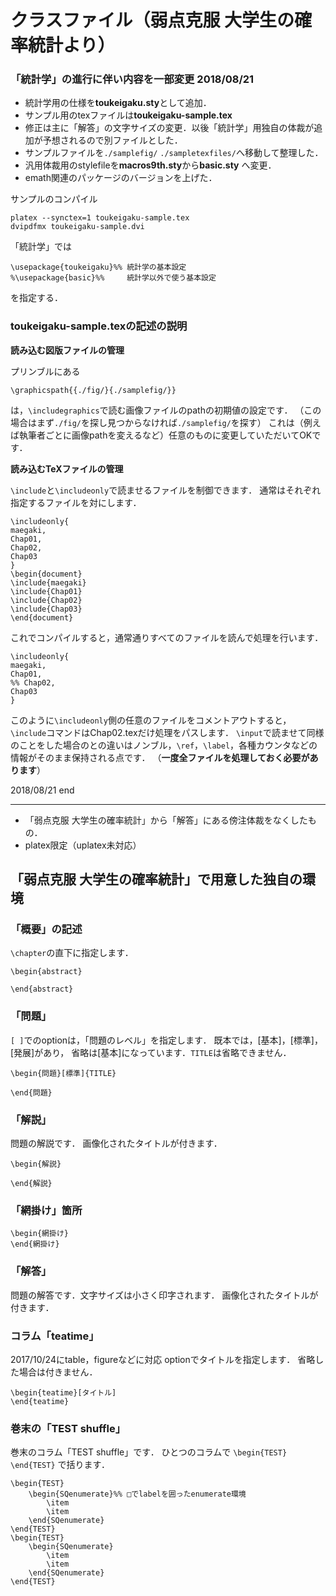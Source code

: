 # クラスファイル（弱点克服 大学生の確率統計より）
### 「統計学」の進行に伴い内容を一部変更 2018/08/21

* 統計学用の仕様を**toukeigaku.sty**として追加．
 * サンプル用のtexファイルは**toukeigaku-sample.tex**
 * 修正は主に「解答」の文字サイズの変更．以後「統計学」用独自の体裁が追加が予想されるので別ファイルとした．
* サンプルファイルを`./samplefig/` `./sampletexfiles/`へ移動して整理した．
* 汎用体裁用のstylefileを**macros9th.sty**から**basic.sty** へ変更．
* emath関連のパッケージのバージョンを上げた．

サンプルのコンパイル
```
platex --synctex=1 toukeigaku-sample.tex
dvipdfmx toukeigaku-sample.dvi
```

「統計学」では
```
\usepackage{toukeigaku}%% 統計学の基本設定
%\usepackage{basic}%%     統計学以外で使う基本設定
```
を指定する．

### toukeigaku-sample.texの記述の説明
**読み込む図版ファイルの管理**

プリンブルにある
```
\graphicspath{{./fig/}{./samplefig/}}
```
は，`\includegraphics`で読む画像ファイルのpathの初期値の設定です．
（この場合はまず`./fig/`を探し見つからなければ`./samplefig/`を探す）
これは（例えば執筆者ごとに画像pathを変えるなど）任意のものに変更していただいてOKです．

**読み込むTeXファイルの管理**

`\include`と`\includeonly`で読ませるファイルを制御できます．
通常はそれぞれ指定するファイルを対にします．
```
\includeonly{
maegaki,
Chap01,
Chap02,
Chap03
}
\begin{document}
\include{maegaki}
\include{Chap01}
\include{Chap02}
\include{Chap03}
\end{document}
```
これでコンパイルすると，通常通りすべてのファイルを読んで処理を行います．
```
\includeonly{
maegaki,
Chap01,
%% Chap02,
Chap03
}
```
このように`\includeonly`側の任意のファイルをコメントアウトすると，
`\include`コマンドはChap02.texだけ処理をパスします．
`\input`で読ませて同様のことをした場合のとの違いはノンブル，`\ref`，`\label`，各種カウンタなどの情報がそのまま保持される点です．
（**一度全ファイルを処理しておく必要があります**）

2018/08/21 end

------

 * 「弱点克服 大学生の確率統計」から「解答」にある傍注体裁をなくしたもの．
* platex限定（uplatex未対応）

## 「弱点克服 大学生の確率統計」で用意した独自の環境
### 「概要」の記述

``\chapter``の直下に指定します．
```
\begin{abstract}

\end{abstract}
```

### 「問題」
`[ ]`でのoptionは，「問題のレベル」を指定します．
既本では，[基本]，[標準]，[発展]があり，
省略は[基本]になっています．``TITLE``は省略できません．
```
\begin{問題}[標準]{TITLE}

\end{問題}
```

### 「解説」
問題の解説です．
画像化されたタイトルが付きます．

```
\begin{解説}

\end{解説}
```

### 「網掛け」箇所

```
\begin{網掛け}
\end{網掛け}
```

### 「解答」
問題の解答です．文字サイズは小さく印字されます．
画像化されたタイトルが付きます．


### コラム「teatime」
2017/10/24にtable，figureなどに対応
optionでタイトルを指定します．
省略した場合は付きません．
```
\begin{teatime}[タイトル]
\end{teatime}
```


### 巻末の「TEST shuffle」
巻末のコラム「TEST shuffle」です．
ひとつのコラムで
`\begin{TEST}   \end{TEST}`
で括ります．

```
\begin{TEST}
	\begin{SQenumerate}%% □でlabelを囲ったenumerate環境
		\item
		\item
	\end{SQenumerate}
\end{TEST}
\begin{TEST}
	\begin{SQenumerate}
		\item
		\item
	\end{SQenumerate}
\end{TEST}
```



